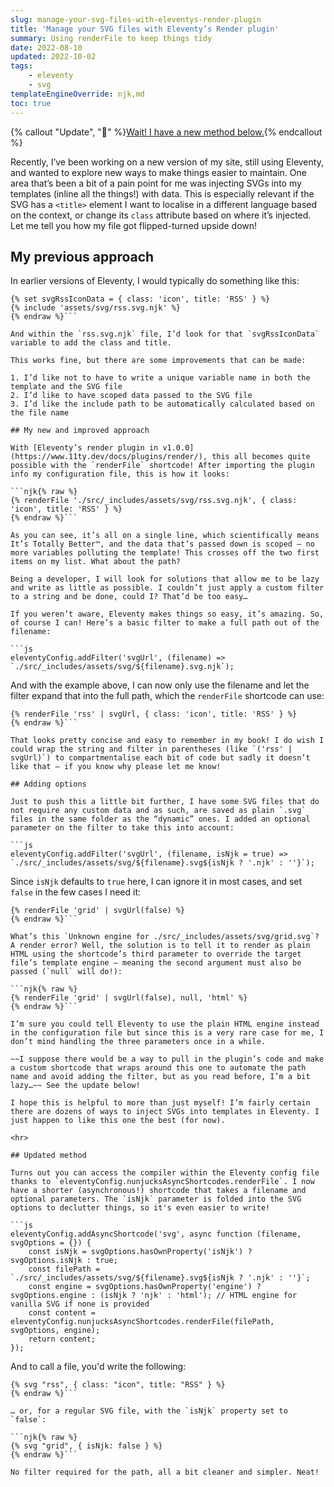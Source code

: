 ```yaml
---
slug: manage-your-svg-files-with-eleventys-render-plugin
title: 'Manage your SVG files with Eleventy’s Render plugin'
summary: Using renderFile to keep things tidy
date: 2022-08-10
updated: 2022-10-02
tags:
    - eleventy
    - svg
templateEngineOverride: njk,md
toc: true
---
```


{% callout "Update", "🚨" %}[Wait! I have a new method below.](#updated-method){% endcallout %}

Recently, I’ve been working on a new version of my site, still using Eleventy, and wanted to explore new ways to make things easier to maintain. One area that’s been a bit of a pain point for me was injecting SVGs into my templates (inline all the things!) with data. This is especially relevant if the SVG has a `<title>` element I want to localise in a different language based on the context, or change its `class` attribute based on where it’s injected. Let me tell you how my file got flipped-turned upside down!

## My previous approach

In earlier versions of Eleventy, I would typically do something like this:

```njk{% raw %}
{% set svgRssIconData = { class: 'icon', title: 'RSS' } %}
{% include 'assets/svg/rss.svg.njk' %}
{% endraw %}```

And within the `rss.svg.njk` file, I’d look for that `svgRssIconData` variable to add the class and title.

This works fine, but there are some improvements that can be made:

1. I’d like not to have to write a unique variable name in both the template and the SVG file
2. I’d like to have scoped data passed to the SVG file
3. I’d like the include path to be automatically calculated based on the file name

## My new and improved approach

With [Eleventy’s render plugin in v1.0.0](https://www.11ty.dev/docs/plugins/render/), this all becomes quite possible with the `renderFile` shortcode! After importing the plugin info my configuration file, this is how it looks:

```njk{% raw %}
{% renderFile './src/_includes/assets/svg/rss.svg.njk', { class: 'icon', title: 'RSS' } %}
{% endraw %}```

As you can see, it’s all on a single line, which scientifically means It’s Totally Better™, and the data that’s passed down is scoped — no more variables polluting the template! This crosses off the two first items on my list. What about the path?

Being a developer, I will look for solutions that allow me to be lazy and write as little as possible. I couldn’t just apply a custom filter to a string and be done, could I? That’d be too easy…

If you weren’t aware, Eleventy makes things so easy, it’s amazing. So, of course I can! Here’s a basic filter to make a full path out of the filename:

```js
eleventyConfig.addFilter('svgUrl', (filename) => `./src/_includes/assets/svg/${filename}.svg.njk`);
```

And with the example above, I can now only use the filename and let the filter expand that into the full path, which the `renderFile` shortcode can use:

```njk{% raw %}
{% renderFile 'rss' | svgUrl, { class: 'icon', title: 'RSS' } %}
{% endraw %}```

That looks pretty concise and easy to remember in my book! I do wish I could wrap the string and filter in parentheses (like `('rss' | svgUrl)`) to compartmentalise each bit of code but sadly it doesn’t like that — if you know why please let me know!

## Adding options

Just to push this a little bit further, I have some SVG files that do not require any custom data and as such, are saved as plain `.svg` files in the same folder as the “dynamic” ones. I added an optional parameter on the filter to take this into account:

```js
eleventyConfig.addFilter('svgUrl', (filename, isNjk = true) => `./src/_includes/assets/svg/${filename}.svg${isNjk ? '.njk' : ''}`);
```

Since `isNjk` defaults to `true` here, I can ignore it in most cases, and set `false` in the few cases I need it:

```njk{% raw %}
{% renderFile 'grid' | svgUrl(false) %}
{% endraw %}```

What’s this `Unknown engine for ./src/_includes/assets/svg/grid.svg`? A render error? Well, the solution is to tell it to render as plain HTML using the shortcode’s third parameter to override the target file’s template engine — meaning the second argument must also be passed (`null` will do!):

```njk{% raw %}
{% renderFile 'grid' | svgUrl(false), null, 'html' %}
{% endraw %}```

I’m sure you could tell Eleventy to use the plain HTML engine instead in the configuration file but since this is a very rare case for me, I don’t mind handling the three parameters once in a while.

~~I suppose there would be a way to pull in the plugin’s code and make a custom shortcode that wraps around this one to automate the path name and avoid adding the filter, but as you read before, I’m a bit lazy…~~ See the update below!

I hope this is helpful to more than just myself! I’m fairly certain there are dozens of ways to inject SVGs into templates in Eleventy. I just happen to like this one the best (for now).

<hr>

## Updated method

Turns out you can access the compiler within the Eleventy config file thanks to `eleventyConfig.nunjucksAsyncShortcodes.renderFile`. I now have a shorter (asynchronous!) shortcode that takes a filename and optional parameters. The `isNjk` parameter is folded into the SVG options to declutter things, so it's even easier to write!

```js
eleventyConfig.addAsyncShortcode('svg', async function (filename, svgOptions = {}) {
    const isNjk = svgOptions.hasOwnProperty('isNjk') ? svgOptions.isNjk : true;
    const filePath = `./src/_includes/assets/svg/${filename}.svg${isNjk ? '.njk' : ''}`;
    const engine = svgOptions.hasOwnProperty('engine') ? svgOptions.engine : (isNjk ? 'njk' : 'html'); // HTML engine for vanilla SVG if none is provided
    const content = eleventyConfig.nunjucksAsyncShortcodes.renderFile(filePath, svgOptions, engine);
    return content;
});
```

And to call a file, you'd write the following:

```njk{% raw %}
{% svg "rss", { class: "icon", title: "RSS" } %}
{% endraw %}```

… or, for a regular SVG file, with the `isNjk` property set to `false`:

```njk{% raw %}
{% svg "grid", { isNjk: false } %}
{% endraw %}```

No filter required for the path, all a bit cleaner and simpler. Neat!